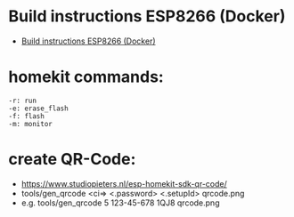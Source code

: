 # Build instructions ESP8266 (Docker)

* [Build instructions ESP8266 (Docker)](https://github.com/amaider/homekit/blob/master/Build%20instructions.md)

# homekit commands:
    -r: run
    -e: erase_flash
    -f: flash
    -m: monitor
# create QR-Code: 
* https://www.studiopieters.nl/esp-homekit-sdk-qr-code/
* tools/gen_qrcode <ci=> <.password> <.setupId> qrcode.png
* e.g. tools/gen_qrcode 5 123-45-678 1QJ8 qrcode.png